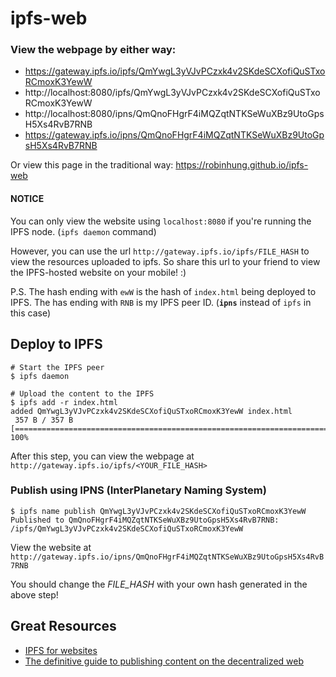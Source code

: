 # ipfs-web

### View the webpage by either way:
* https://gateway.ipfs.io/ipfs/QmYwgL3yVJvPCzxk4v2SKdeSCXofiQuSTxoRCmoxK3YewW
* http://localhost:8080/ipfs/QmYwgL3yVJvPCzxk4v2SKdeSCXofiQuSTxoRCmoxK3YewW
* http://localhost:8080/ipns/QmQnoFHgrF4iMQZqtNTKSeWuXBz9UtoGpsH5Xs4RvB7RNB
* https://gateway.ipfs.io/ipns/QmQnoFHgrF4iMQZqtNTKSeWuXBz9UtoGpsH5Xs4RvB7RNB

Or view this page in the traditional way: https://robinhung.github.io/ipfs-web

#### NOTICE
You can only view the website using `localhost:8080` if you're running the IPFS node. (`ipfs daemon` command)

However, you can use the url `http://gateway.ipfs.io/ipfs/FILE_HASH` to view the resources uploaded to ipfs. So share this url to your friend to view the IPFS-hosted website on your mobile! :)

P.S.
The hash ending with `ewW` is the hash of `index.html` being deployed to IPFS.
The has ending with `RNB` is my IPFS peer ID. (**`ipns`** instead of `ipfs` in this case)

## Deploy to IPFS

```shell
# Start the IPFS peer
$ ipfs daemon

# Upload the content to the IPFS
$ ipfs add -r index.html
added QmYwgL3yVJvPCzxk4v2SKdeSCXofiQuSTxoRCmoxK3YewW index.html
 357 B / 357 B [=========================================================================================================================================================] 100%
```
After this step, you can view the webpage at `http://gateway.ipfs.io/ipfs/<YOUR_FILE_HASH>`

### Publish using IPNS (InterPlanetary Naming System)
```shell
$ ipfs name publish QmYwgL3yVJvPCzxk4v2SKdeSCXofiQuSTxoRCmoxK3YewW
Published to QmQnoFHgrF4iMQZqtNTKSeWuXBz9UtoGpsH5Xs4RvB7RNB: /ipfs/QmYwgL3yVJvPCzxk4v2SKdeSCXofiQuSTxoRCmoxK3YewW
```
View the website at `http://gateway.ipfs.io/ipns/QmQnoFHgrF4iMQZqtNTKSeWuXBz9UtoGpsH5Xs4RvB7RNB`

You should change the *FILE_HASH* with your own hash generated in the above step!

## Great Resources
* [IPFS for websites](https://ipfs.io/docs/examples/example-viewer/example#../websites/README.md)
* [The definitive guide to publishing content on the decentralized web](https://medium.com/textileio/the-definitive-guide-to-publishing-content-on-ipfs-ipns-dfe751f1e8d0)
